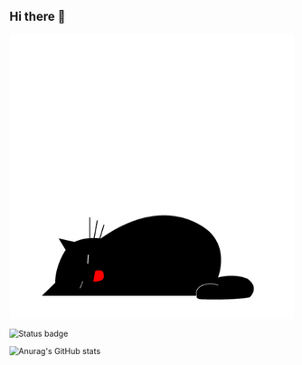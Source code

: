 ## Hi there 👋

<img src = "https://github.com/BaikNadia/BaikNadia/blob/main/cat%20gif.gif" alt = "The Unlimited" width = "600">

![Status badge](https://img.shields.io/badge/py-python-green?style=flat-square&logo=python)

![Anurag's GitHub stats](https://github-readme-stats.vercel.app/api?username=BaikNadia&show_icons=true&theme=radical)

